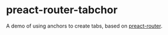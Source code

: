 # preact-router-tabchor

A demo of using anchors to create tabs, based on
[preact-router](https://github.com/developit/preact-router).
